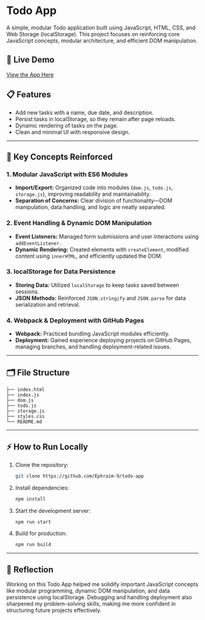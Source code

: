 # Todo App

A simple, modular Todo application built using JavaScript, HTML, CSS, and Web Storage (localStorage). This project focuses on reinforcing core JavaScript concepts, modular architecture, and efficient DOM manipulation.

## 🚀 **Live Demo**

[View the App Here](https://ephraim-9.github.io/todo-app/)

## 📋 **Features**

- Add new tasks with a name, due date, and description.
- Persist tasks in localStorage, so they remain after page reloads.
- Dynamic rendering of tasks on the page.
- Clean and minimal UI with responsive design.

---

## 🧠 **Key Concepts Reinforced**

### 1. **Modular JavaScript with ES6 Modules**

- **Import/Export:** Organized code into modules (`dom.js`, `todo.js`, `storage.js`), improving readability and maintainability.
- **Separation of Concerns:** Clear division of functionality—DOM manipulation, data handling, and logic are neatly separated.

### 2. **Event Handling & Dynamic DOM Manipulation**

- **Event Listeners:** Managed form submissions and user interactions using `addEventListener`.
- **Dynamic Rendering:** Created elements with `createElement`, modified content using `innerHTML`, and efficiently updated the DOM.

### 3. **localStorage for Data Persistence**

- **Storing Data:** Utilized `localStorage` to keep tasks saved between sessions.
- **JSON Methods:** Reinforced `JSON.stringify` and `JSON.parse` for data serialization and retrieval.

### 4. **Webpack & Deployment with GitHub Pages**

- **Webpack:** Practiced bundling JavaScript modules efficiently.
- **Deployment:** Gained experience deploying projects on GitHub Pages, managing branches, and handling deployment-related issues.

---

## 🗂️ **File Structure**

```
├── index.html
├── index.js
├── dom.js
├── todo.js
├── storage.js
├── styles.css
└── README.md
```

---

## ⚡ **How to Run Locally**

1. Clone the repository:
   ```bash
   git clone https://github.com/Ephraim-9/todo-app
   ```
2. Install dependencies:
   ```bash
   npm install
   ```
3. Start the development server:
   ```bash
   npm run start
   ```
4. Build for production:
   ```bash
   npm run build
   ```

---

## 💭 **Reflection**

Working on this Todo App helped me solidify important JavaScript concepts like modular programming, dynamic DOM manipulation, and data persistence using localStorage. Debugging and handling deployment also sharpened my problem-solving skills, making me more confident in structuring future projects effectively.
